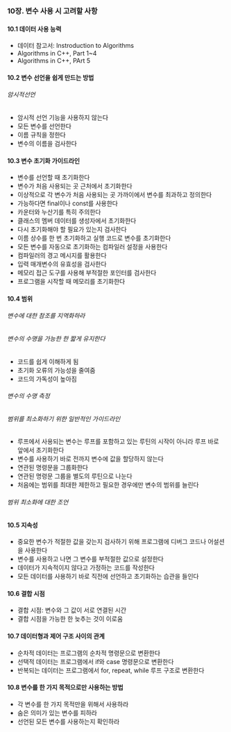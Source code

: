 ### 10장. 변수 사용 시 고려할 사항

#### 10.1 데이터 사용 능력
- 데이터 참고서: Instroduction to Algorithms
- Algorithms in C++, Part 1~4
- Algorithms in C++, PArt 5 

#### 10.2 변수 선언을 쉽게 만드는 방법
###### 암시적선언 
- 암시적 선언 기능을 사용하지 않는다
- 모든 변수를 선언한다
- 이름 규칙을 정한다
- 변수의 이름을 검사한다 

#### 10.3 변수 초기화 가이드라인
- 변수를 선언할 때 초기화한다
- 변수가 처음 사용되는 곳 근처에서 초기화한다
- 이상적으로 각 변수가 처음 사용되는 곳 가까이에서 변수를 최과하고 정의한다 
- 가능하다면 final이나 const를 사용한다 
- 카운터와 누산기를 특히 주의한다
- 클래스의 멤버 데이터를 생성자에서 초기화한다
- 다시 초기화해야 할 필요가 있는지 검사한다
- 이름 상수를 한 번 초기화하고 실행 코드로 변수를 초기화한다 
- 모든 변수를 자동으로 초기화하는 컴파일러 설정을 사용한다
- 컴파일러의 경고 메시지를 활용한다
- 입력 매개변수의 유효성을 검사한다
- 메모리 접근 도구를 사용해 부적절한 포인터를 검사한다
- 프로그램을 시작할 때 메모리를 초기화한다

#### 10.4 범위
###### 변수에 대한 참조를 지역화하라 
###### 변수의 수명을 가능한 한 짧게 유지한다 
- 코드를 쉽게 이해하게 됨
- 초기화 오류의 가능성을 줄여줌
- 코드의 가독성이 높아짐
###### 변수의 수명 측정 
###### 범위를 최소화하기 위한 일반적인 가이드라인 
- 루프에서 사용되는 변수는 루프를 포함하고 있는 루틴의 시작이 아니라 루프 바로 앞에서 초기화한다
- 변수를 사용하기 바로 전까지 변수에 값을 할당하지 않는다
- 연관된 명령문을 그룹화한다
- 연관된 명령문 그룹을 별도의 루틴으로 나눈다
- 처음에는 범위를 최대한 제한하고 필요한 경우에만 변수의 범위를 늘린다
###### 범위 최소화에 대한 조언

#### 10.5 지속성
- 중요한 변수가 적절한 값을 갖는지 검사하기 위해 프로그램에 디버그 코드나 어설션을 사용한다
- 변수를 사용하고 나면 그 변수를 부적절한 값으로 설정한다
- 데이터가 지속적이지 않다고 가정하는 코드를 작성한다
- 모든 데이터를 사용하기 바로 직전에 선언하고 초기화하는 습관을 들인다 

#### 10.6 결합 시점
- 결합 시점: 변수와 그 값이 서로 연결된 시간 
- 결합 시점을 가능한 한 늦추는 것이 이로움 

#### 10.7 데이터형과 제어 구조 사이의 관계
- 순차적 데이터는 프로그램의 순차적 명령문으로 변환한다 
- 선택적 데이터는 프로그램에서 if와 case 명령문으로 변환한다 
- 반복되는 데이터는 프로그램에서 for, repeat, while 루프 구조로 변환한다

#### 10.8 변수를 한 가지 목적으로만 사용하는 방법 
- 각 변수를 한 가지 목적만을 위해서 사용하라 
- 숨은 의미가 있는 변수를 피하라 
- 선언된 모든 변수를 사용하는지 확인하라 